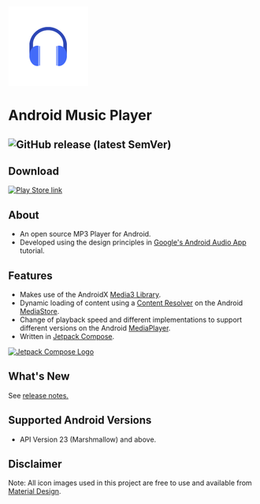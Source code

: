 ![Android MP3 Player](app/src/main/res/mipmap-hdpi/headphone_icon_foreground.png) 
# Android Music Player
![GitHub release (latest SemVer)](https://img.shields.io/github/v/release/goldy1992/Mp3Player?style=plastic)
---
## Download
<a href="https://play.google.com/store/apps/details?id=com.github.goldy1992.mp3player.full"><img src="img/play-store-badge.png" alt="Play Store link" width="150"/></a>

## About
- An open source MP3 Player for Android.
- Developed using the design principles in [Google's Android Audio App](https://developer.android.com/guide/topics/media-apps/audio-app/building-an-audio-app) tutorial.

## Features  
- Makes use of the AndroidX [Media3 Library](https://developer.android.com/guide/topics/media/media3).  
- Dynamic loading of content using a [Content Resolver](https://developer.android.com/guide/topics/providers/content-provider-basics) on the Android [MediaStore](https://developer.android.com/reference/android/provider/MediaStore).  
- Change of playback speed and different implementations to support different versions on the Android [MediaPlayer](https://developer.android.com/reference/android/media/MediaPlayer).  
- Written in [Jetpack Compose](https://developer.android.com/jetpack/compose).

<a href="https://developer.android.com/jetpack/compose"><img src="img/jetpack_compose_logo.png" alt="Jetpack Compose Logo" width="100"/></a>

## What's New
See [release notes.](CHANGELOG.md)

## Supported Android Versions 
- API Version 23 (Marshmallow) and above.

## Disclaimer
Note: All icon images used in this project are free to use and available from [Material Design](http://material.io).
